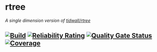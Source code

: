# rtree
_A single dimension version of [tidwall/rtree](https://github.com/tidwall/rtree)_

[![Build](https://github.com/segmentq/rtree/actions/workflows/build.yml/badge.svg)](https://github.com/segmentq/rtree/actions/workflows/build.yml)
[![Reliability Rating](https://sonarcloud.io/api/project_badges/measure?project=segmentq_rtree&metric=reliability_rating)](https://sonarcloud.io/summary/new_code?id=segmentq_rtree)
[![Quality Gate Status](https://sonarcloud.io/api/project_badges/measure?project=segmentq_rtree&metric=alert_status)](https://sonarcloud.io/summary/new_code?id=segmentq_rtree)
[![Coverage](https://sonarcloud.io/api/project_badges/measure?project=segmentq_rtree&metric=coverage)](https://sonarcloud.io/summary/new_code?id=segmentq_rtree)
---
